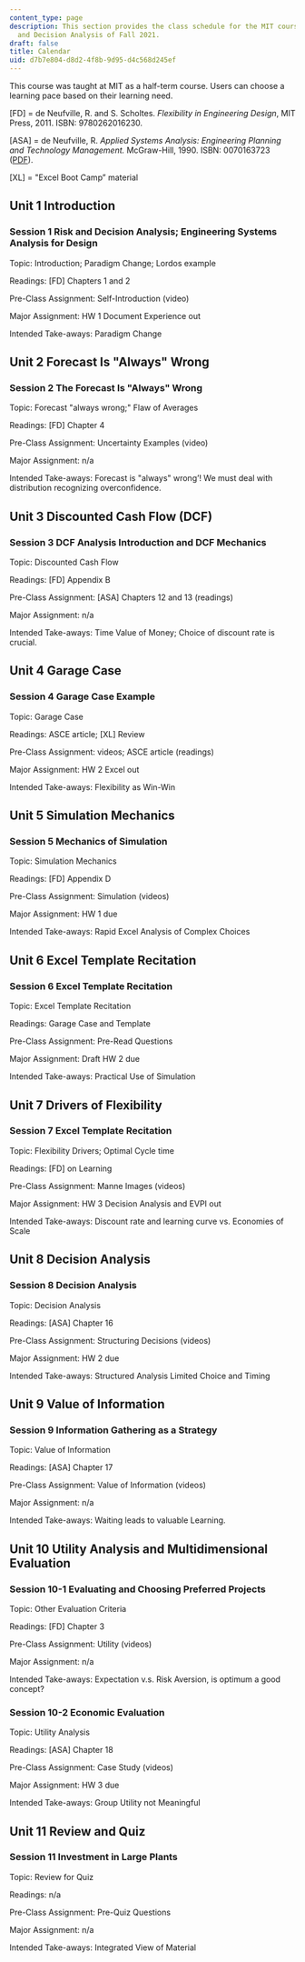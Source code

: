 ```yaml
---
content_type: page
description: This section provides the class schedule for the MIT course IDS.333 Risk
  and Decision Analysis of Fall 2021.
draft: false
title: Calendar
uid: d7b7e804-d8d2-4f8b-9d95-d4c568d245ef
---
```

This course was taught at MIT as a half-term course. Users can choose a learning pace based on their learning need.

\[FD\] = de Neufville, R. and S. Scholtes. *Flexibility in Engineering Design*, MIT Press, 2011. ISBN: 9780262016230.

\[ASA\] = de Neufville, R. *Applied Systems Analysis: Engineering Planning and Technology Management.* McGraw-Hill, 1990. ISBN: 0070163723 ([PDF](https://web.mit.edu/ardent/www/ASA_Text/asa_Text_index.html)).

\[XL\] = "Excel Boot Camp” material

## Unit 1 Introduction

### Session 1 Risk and Decision Analysis; Engineering Systems Analysis for Design

Topic: Introduction; Paradigm Change; Lordos example

Readings: \[FD\] Chapters 1 and 2

Pre-Class Assignment: Self-Introduction (video)

Major Assignment: HW 1 Document Experience out

Intended Take-aways: Paradigm Change

## Unit 2 Forecast Is "Always" Wrong

### Session 2 The Forecast Is "Always" Wrong

Topic: Forecast "always wrong;" Flaw of Averages

Readings: \[FD\] Chapter 4

Pre-Class Assignment: Uncertainty Examples (video)

Major Assignment: n/a

Intended Take-aways: Forecast is "always" wrong’! We must deal with distribution recognizing overconfidence.

## Unit 3 Discounted Cash Flow (DCF)

### Session 3 DCF Analysis Introduction and DCF Mechanics

Topic: Discounted Cash Flow

Readings: \[FD\] Appendix B

Pre-Class Assignment: \[ASA\] Chapters 12 and 13 (readings)

Major Assignment: n/a

Intended Take-aways: Time Value of Money; Choice of discount rate is crucial.

## Unit 4 Garage Case

### Session 4 Garage Case Example

Topic: Garage Case

Readings: ASCE article; \[XL\] Review

Pre-Class Assignment: videos; ASCE article (readings)

Major Assignment: HW 2 Excel out

Intended Take-aways: Flexibility as Win-Win

## Unit 5 Simulation Mechanics

### Session 5 Mechanics of Simulation

Topic: Simulation Mechanics

Readings: \[FD\] Appendix D

Pre-Class Assignment: Simulation (videos)

Major Assignment: HW 1 due

Intended Take-aways: Rapid Excel Analysis of Complex Choices

## Unit 6 Excel Template Recitation

### Session 6 Excel Template Recitation

Topic: Excel Template Recitation

Readings: Garage Case and Template

Pre-Class Assignment: Pre-Read Questions

Major Assignment: Draft HW 2 due

Intended Take-aways: Practical Use of Simulation

## Unit 7 Drivers of Flexibility

### Session 7 Excel Template Recitation

Topic: Flexibility Drivers; Optimal Cycle time

Readings: \[FD\] on Learning

Pre-Class Assignment: Manne Images (videos)

Major Assignment: HW 3 Decision Analysis and EVPI out 

Intended Take-aways: Discount rate and learning curve vs. Economies of Scale

## Unit 8 Decision Analysis

### Session 8 Decision Analysis

Topic: Decision Analysis

Readings: \[ASA\] Chapter 16

Pre-Class Assignment: Structuring Decisions (videos)

Major Assignment: HW 2 due

Intended Take-aways: Structured Analysis Limited Choice and Timing

## Unit 9 Value of Information

### Session 9 Information Gathering as a Strategy

Topic: Value of Information

Readings: \[ASA\] Chapter 17

Pre-Class Assignment: Value of Information (videos)

Major Assignment: n/a

Intended Take-aways: Waiting leads to valuable Learning.

## Unit 10 Utility Analysis and Multidimensional Evaluation

### Session 10-1 Evaluating and Choosing Preferred Projects

Topic: Other Evaluation Criteria

Readings: \[FD\] Chapter 3

Pre-Class Assignment: Utility (videos) 

Major Assignment: n/a

Intended Take-aways: Expectation v.s. Risk Aversion, is optimum a good concept?

### Session 10-2 Economic Evaluation 

Topic: Utility Analysis

Readings: \[ASA\] Chapter 18

Pre-Class Assignment: Case Study (videos)

Major Assignment: HW 3 due

Intended Take-aways: Group Utility not Meaningful

## Unit 11 Review and Quiz

### Session 11 Investment in Large Plants

Topic: Review for Quiz

Readings: n/a

Pre-Class Assignment: Pre-Quiz Questions

Major Assignment: n/a

Intended Take-aways: Integrated View of Material